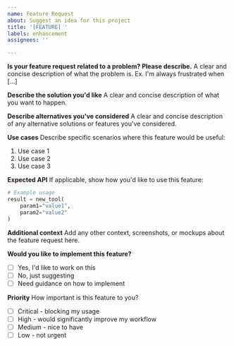 ```yaml
---
name: Feature Request
about: Suggest an idea for this project
title: '[FEATURE] '
labels: enhancement
assignees: ''

---
```


**Is your feature request related to a problem? Please describe.**
A clear and concise description of what the problem is. Ex. I'm always frustrated when [...]

**Describe the solution you'd like**
A clear and concise description of what you want to happen.

**Describe alternatives you've considered**
A clear and concise description of any alternative solutions or features you've considered.

**Use cases**
Describe specific scenarios where this feature would be useful:
1. Use case 1
2. Use case 2
3. Use case 3

**Expected API**
If applicable, show how you'd like to use this feature:
```python
# Example usage
result = new_tool(
    param1="value1",
    param2="value2"
)
```

**Additional context**
Add any other context, screenshots, or mockups about the feature request here.

**Would you like to implement this feature?**
- [ ] Yes, I'd like to work on this
- [ ] No, just suggesting
- [ ] Need guidance on how to implement

**Priority**
How important is this feature to you?
- [ ] Critical - blocking my usage
- [ ] High - would significantly improve my workflow
- [ ] Medium - nice to have
- [ ] Low - not urgent
